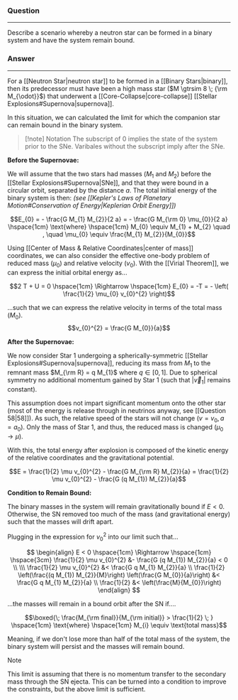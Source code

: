 ### Question
---
Describe a scenario whereby a neutron star can be formed in a binary system and have the system remain bound.

### Answer
---
For a [[Neutron Star|neutron star]] to be formed in a [[Binary Stars|binary]], then its predecessor must have been a high mass star ($M \gtrsim 8 \; {\rm M_{\odot}}$) that underwent a [[Core-Collapse|core-collapse]] [[Stellar Explosions#Supernova|supernova]].

In this situation, we can calculated the limit for which the companion star can remain bound in the binary system. 

> [!note] Notation
> The subscript of 0 implies the state of the system prior to the SNe. Varibales without the subscript imply after the SNe.

**Before the Supernovae:**

We will assume that the two stars had masses ($M_{1}$ and $M_{2}$) before the [[Stellar Explosions#Supernova|SNe]], and that they were bound in a circular orbit, separated by the distance $a$. The total initial energy of the binary system is then: *(see [[Kepler's Laws of Planetary Motion#Conservation of Energy|Keplerian Orbit Energy]])*

$$E_{0} = - \frac{G M_{1} M_{2}}{2 a} = - \frac{G M_{\rm 0} \mu_{0}}{2 a} \hspace{1cm} \text{where} \hspace{1cm} M_{0} \equiv M_{1} + M_{2} \quad , \quad \mu_{0} \equiv \frac{M_{1} M_{2}}{M_{0}}$$

Using [[Center of Mass & Relative Coordinates|center of mass]] coordinates, we can also consider the effective one-body problem of reduced mass ($\mu_{0}$) and relative velocity ($v_{0}$). With the [[Virial Theorem]], we can express the initial orbital energy as...

$$2 T + U = 0 \hspace{1cm} \Rightarrow \hspace{1cm} E_{0} = -T = - \left( \frac{1}{2} \mu_{0} v_{0}^{2} \right)$$

...such that we can express the relative velocity in terms of the total mass ($M_{0}$).
$$v_{0}^{2} = \frac{G M_{0}}{a}$$

**After the Supernovae:**

We now consider Star 1 undergoing a spherically-symmetric [[Stellar Explosions#Supernova|supernova]], reducing its mass from $M_{1}$ to the remnant mass $M_{\rm R} = q M_{1}$ where $q \in [0,1]$. Due to spherical symmetry no additional momentum gained by Star 1 (such that $|\vec{v}_1|$ remains constant).

This assumption does not impart significant momentum onto the other star (most of the energy is release through in neutrinos anyway, see [[Question 58|58]]). As such, the relative speed of the stars will not change ($v = v_0, a = a_0$). Only the mass of Star 1, and thus, the reduced mass is changed ($\mu_{0} \rightarrow \mu$). 

With this, the total energy after explosion is composed of the kinetic energy of the relative coordinates and the gravitational potential.

$$E = \frac{1}{2} \mu v_{0}^{2} - \frac{G M_{\rm R} M_{2}}{a} = \frac{1}{2} \mu v_{0}^{2} - \frac{G (q M_{1}) M_{2}}{a}$$

**Condition to Remain Bound:**

The binary masses in the system will remain gravitationally bound if $E < 0$. Otherwise, the SN removed too much of the mass (and gravitational energy) such that the masses will drift apart.

Plugging in the expression for $v_{0}^{2}$ into our limit such that...

 $$
\begin{align}
	E < 0 \hspace{1cm} \Rightarrow \hspace{1cm} \hspace{3cm} \frac{1}{2} \mu v_{0}^{2} &- \frac{G (q M_{1}) M_{2}}{a} < 0 \\
	\\\
	\frac{1}{2} \mu v_{0}^{2} &< \frac{G q M_{1} M_{2}}{a} \\
	\frac{1}{2} \left(\frac{(q M_{1}) M_{2}}{M}\right) \left(\frac{G M_{0}}{a}\right) &< \frac{G q M_{1} M_{2}}{a} \\
	\frac{1}{2} &< \left(\frac{M}{M_{0}}\right)
\end{align}
$$

...the masses will remain in a bound orbit after the SN if....

$$\boxed{\; \frac{M_{\rm final}}{M_{\rm initial}} > \frac{1}{2} \; } \hspace{1cm} \text{where} \hspace{1cm} M_{i} \equiv \text{total mass}$$
 
Meaning, if we don't lose more than half of the total mass of the system, the binary system will persist and the masses will remain bound.

> [!note]
> This limit is assuming that there is no momentum transfer to the secondary mass through the SN ejecta. This can be turned into a condition to improve the constraints, but the above limit is sufficient. 
